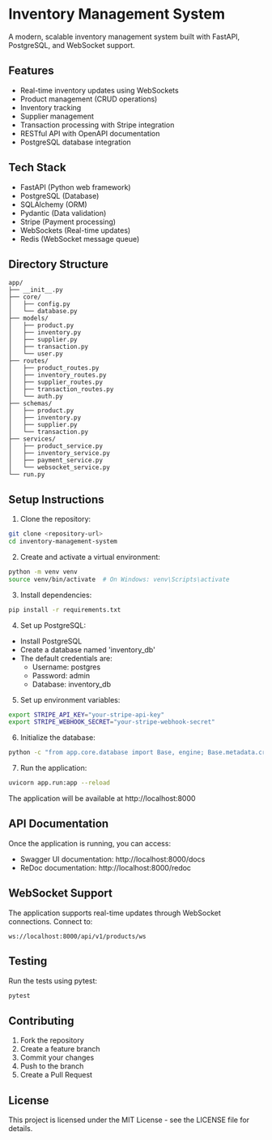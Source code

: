 # Inventory Management System

A modern, scalable inventory management system built with FastAPI, PostgreSQL, and WebSocket support.

## Features

- Real-time inventory updates using WebSockets
- Product management (CRUD operations)
- Inventory tracking
- Supplier management
- Transaction processing with Stripe integration
- RESTful API with OpenAPI documentation
- PostgreSQL database integration

## Tech Stack

- FastAPI (Python web framework)
- PostgreSQL (Database)
- SQLAlchemy (ORM)
- Pydantic (Data validation)
- Stripe (Payment processing)
- WebSockets (Real-time updates)
- Redis (WebSocket message queue)

## Directory Structure

```
app/
├── __init__.py
├── core/
│   ├── config.py
│   └── database.py
├── models/
│   ├── product.py
│   ├── inventory.py
│   ├── supplier.py
│   ├── transaction.py
│   └── user.py
├── routes/
│   ├── product_routes.py
│   ├── inventory_routes.py
│   ├── supplier_routes.py
│   ├── transaction_routes.py
│   └── auth.py
├── schemas/
│   ├── product.py
│   ├── inventory.py
│   ├── supplier.py
│   └── transaction.py
├── services/
│   ├── product_service.py
│   ├── inventory_service.py
│   ├── payment_service.py
│   └── websocket_service.py
└── run.py
```

## Setup Instructions

1. Clone the repository:
```bash
git clone <repository-url>
cd inventory-management-system
```

2. Create and activate a virtual environment:
```bash
python -m venv venv
source venv/bin/activate  # On Windows: venv\Scripts\activate
```

3. Install dependencies:
```bash
pip install -r requirements.txt
```

4. Set up PostgreSQL:
- Install PostgreSQL
- Create a database named 'inventory_db'
- The default credentials are:
  - Username: postgres
  - Password: admin
  - Database: inventory_db

5. Set up environment variables:
```bash
export STRIPE_API_KEY="your-stripe-api-key"
export STRIPE_WEBHOOK_SECRET="your-stripe-webhook-secret"
```

6. Initialize the database:
```bash
python -c "from app.core.database import Base, engine; Base.metadata.create_all(bind=engine)"
```

7. Run the application:
```bash
uvicorn app.run:app --reload
```

The application will be available at http://localhost:8000

## API Documentation

Once the application is running, you can access:
- Swagger UI documentation: http://localhost:8000/docs
- ReDoc documentation: http://localhost:8000/redoc

## WebSocket Support

The application supports real-time updates through WebSocket connections. Connect to:
```
ws://localhost:8000/api/v1/products/ws
```

## Testing

Run the tests using pytest:
```bash
pytest
```

## Contributing

1. Fork the repository
2. Create a feature branch
3. Commit your changes
4. Push to the branch
5. Create a Pull Request

## License

This project is licensed under the MIT License - see the LICENSE file for details.